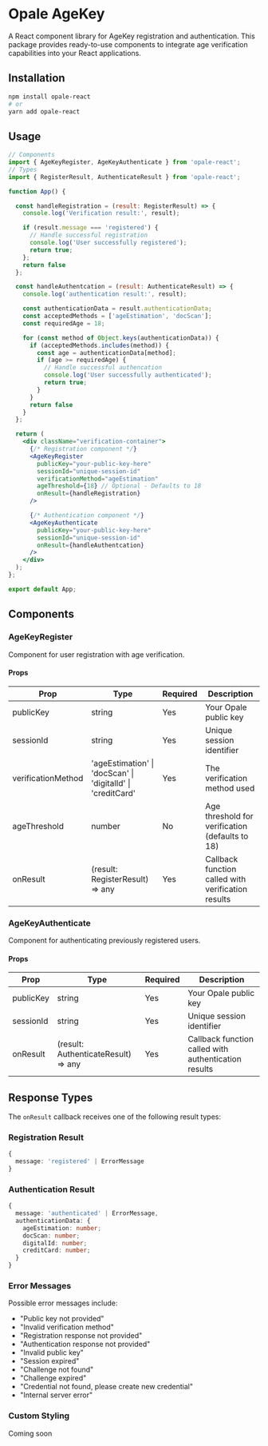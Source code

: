 # Opale AgeKey

A React component library for AgeKey registration and authentication. This package provides ready-to-use components to integrate age verification capabilities into your React applications.


## Installation

```bash
npm install opale-react
# or
yarn add opale-react
```

## Usage


```jsx
// Components
import { AgeKeyRegister, AgeKeyAuthenticate } from 'opale-react';
// Types
import { RegisterResult, AuthenticateResult } from 'opale-react';

function App() {

  const handleRegistration = (result: RegisterResult) => {
    console.log('Verification result:', result);

    if (result.message === 'registered') {
      // Handle successful registration
      console.log('User successfully registered');
      return true;
    };
    return false
  };

  const handleAuthentcation = (result: AuthenticateResult) => {
    console.log('authentication result:', result);

    const authenticationData = result.authenticationData;
    const acceptedMethods = ['ageEstimation', 'docScan'];
    const requiredAge = 18;

    for (const method of Object.keys(authenticationData)) {
      if (acceptedMethods.includes(method)) {
        const age = authenticationData[method];
        if (age >= requiredAge) {
          // Handle successful authencation
          console.log('User successfully authenticated');
          return true;
        }
      }
      return false
    }
  };

  return (
    <div className="verification-container">
      {/* Registration component */}
      <AgeKeyRegister
        publicKey="your-public-key-here"
        sessionId="unique-session-id"
        verificationMethod="ageEstimation"
        ageThreshold={18} // Optional - Defaults to 18
        onResult={handleRegistration}
      />

      {/* Authentication component */}
      <AgeKeyAuthenticate
        publicKey="your-public-key-here"
        sessionId="unique-session-id"
        onResult={handleAuthentcation}
      />
    </div>
  );
};

export default App;
```


## Components

### AgeKeyRegister

Component for user registration with age verification.

#### Props

| Prop | Type | Required | Description |
|------|------|----------|-------------|
| publicKey | string | Yes | Your Opale public key |
| sessionId | string | Yes | Unique session identifier |
| verificationMethod | 'ageEstimation' \| 'docScan' \| 'digitalId' \| 'creditCard' | Yes | The verification method used |
| ageThreshold | number | No | Age threshold for verification (defaults to 18) |
| onResult | (result: RegisterResult) => any | Yes | Callback function called with verification results |

### AgeKeyAuthenticate

Component for authenticating previously registered users.

#### Props

| Prop | Type | Required | Description |
|------|------|----------|-------------|
| publicKey | string | Yes | Your Opale public key |
| sessionId | string | Yes | Unique session identifier |
| onResult | (result: AuthenticateResult) => any | Yes | Callback function called with authentication results |

## Response Types

The `onResult` callback receives one of the following result types:

### Registration Result

```typescript
{
  message: 'registered' | ErrorMessage
}
```

### Authentication Result

```typescript
{
  message: 'authenticated' | ErrorMessage,
  authenticationData: {
    ageEstimation: number;
    docScan: number;
    digitalId: number;
    creditCard: number;
  }
}
```

### Error Messages

Possible error messages include:
- "Public key not provided"
- "Invalid verification method"
- "Registration response not provided"
- "Authentication response not provided"
- "Invalid public key"
- "Session expired"
- "Challenge not found"
- "Challenge expired"
- "Credential not found, please create new credential"
- "Internal server error"


### Custom Styling

Coming soon
